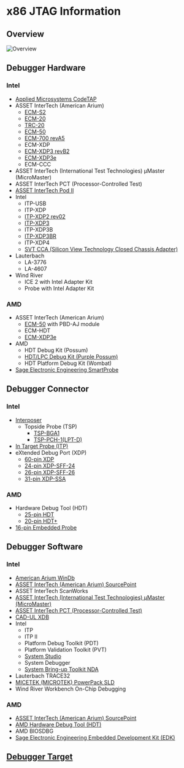 # x86 JTAG Information

## Overview
![Overview](./Overview.gif)

## Debugger Hardware
### Intel
* [Applied Microsystems CodeTAP](./Hardware/CodeTAP.md)
* ASSET InterTech (American Arium)
    * [ECM-S2](./Hardware/ECM-S2.md)
    * [ECM-20](./Hardware/ECM-20.md)
    * [TRC-20](./Hardware/TRC-20.md)
    * [ECM-50](./Hardware/ECM-50.md)
    * [ECM-700 revA5](./Hardware/ECM-700_revA5.md)
    * ECM-XDP
    * [ECM-XDP3 revB2](./Hardware/ECM-XDP3_revB2.md)
    * [ECM-XDP3e](./Hardware/ECM-XDP3e.md)
    * ECM-CCC
* ASSET InterTech (International Test Technologies) µMaster (MicroMaster)
* ASSET InterTech PCT (Processor-Controlled Test)
* [ASSET InterTech Pod II](./Hardware/Pod_II.md)
* Intel
    * ITP-USB
    * ITP-XDP
    * [ITP-XDP2 rev02](./Hardware/ITP-XDP2_rev02.md)
    * [ITP-XDP3](./Hardware/ITP-XDP3.md)
    * ITP-XDP3B
    * [ITP-XDP3BR](./Hardware/ITP-XDP3BR.md)
    * ITP-XDP4
    * [SVT CCA (Silicon View Technology Closed Chassis Adapter)](./Hardware/Intel%20SVT%20CCA.md)
* Lauterbach
    * LA-3776
    * LA-4607
* Wind River
    * ICE 2 with Intel Adapter Kit
    * Probe with Intel Adapter Kit

### AMD
* ASSET InterTech (American Arium)
    * [ECM-50](./Hardware/ECM-50.md) with PBD-AJ module
    * ECM-HDT
    * [ECM-XDP3e](./Hardware/ECM-XDP3e.md)
* AMD
    * HDT Debug Kit (Possum)
    * [HDT/LPC Debug Kit (Purple Possum)](./Hardware/HDTLPC.md)
    * HDT Platform Debug Kit (Wombat)
* [Sage Electronic Engineering SmartProbe](./Hardware/SmartProbe.md)

## Debugger Connector
### Intel
* [Interposer](./Connector/Interposer.md)
    * Topside Probe (TSP)
        * [TSP-BGA1](./Connector/TSP-BGA1.md)
        * [TSP-PCH-1(LPT-D)](./Connector/TSP-PCH-1(LPT-D).md)
* [In Target Probe (ITP)](./Connector/ITP.md)
* eXtended Debug Port (XDP)
    * [60-pin XDP](./Connector/XDP.md)
    * [24-pin XDP-SFF-24](./Connector/XDP-SFF-24.md)
    * [26-pin XDP-SFF-26](./Connector/XDP-SFF-26.md)
    * [31-pin XDP-SSA](./Connector/XDP-SSA.md)

### AMD
* Hardware Debug Tool (HDT)
    * [25-pin HDT](./Connector/HDT.md)
    * [20-pin HDT+](./Connector/HDTPlus.md)
* [16-pin Embedded Probe](./Connector/EmbeddedProbe.md)

## Debugger Software
### Intel
* [American Arium WinDb](./Software/SourcePoint)
* [ASSET InterTech (American Arium) SourcePoint](./Software/SourcePoint)
* ASSET InterTech ScanWorks
* [ASSET InterTech (International Test Technologies) µMaster (MicroMaster)](./Software/Processor-Controlled%20Test)
* [ASSET InterTech PCT (Processor-Controlled Test)](./Software/Processor-Controlled%20Test)
* [CAD-UL XDB](./Software/CAD-UL%20XDB)
* Intel
    * ITP
    * ITP II
    * Platform Debug Toolkit (PDT)
    * Platform Validation Toolkit (PVT)
    * [System Studio](./Software/Intel%20System%20Studio)
    * System Debugger
    * [System Bring-up Toolkit NDA](./Software/Intel%20System%20Bring-up%20Toolkit%20NDA)
* Lauterbach TRACE32
* [MICETEK (MICROTEK) PowerPack SLD](./Software/PowerPack%20SLD)
* Wind River Workbench On-Chip Debugging 

### AMD
* [ASSET InterTech (American Arium) SourcePoint](./Software/SourcePoint)
* [AMD Hardware Debug Tool (HDT)](./Software/AMD%20HDT%20NDA)
* AMD BIOSDBG
* [Sage Electronic Engineering Embedded Development Kit (EDK)](./Software/Sage%20EDK)

## [Debugger Target](./Target/Target.md)
